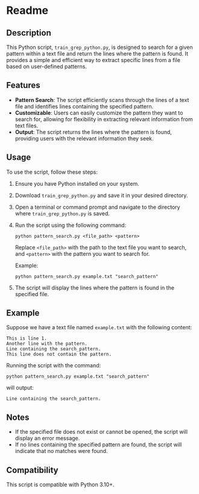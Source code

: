 # Readme

## Description
This Python script, `train_grep_python.py`, is designed to search for a given pattern within a text file and return the lines where the pattern is found. It provides a simple and efficient way to extract specific lines from a file based on user-defined patterns.

## Features
- **Pattern Search**: The script efficiently scans through the lines of a text file and identifies lines containing the specified pattern.
- **Customizable**: Users can easily customize the pattern they want to search for, allowing for flexibility in extracting relevant information from text files.
- **Output**: The script returns the lines where the pattern is found, providing users with the relevant information they seek.

## Usage
To use the script, follow these steps:

1. Ensure you have Python installed on your system.
2. Download `train_grep_python.py` and save it in your desired directory.
3. Open a terminal or command prompt and navigate to the directory where `train_grep_python.py` is saved.
4. Run the script using the following command:
   ```
   python pattern_search.py <file_path> <pattern>
   ```
   Replace `<file_path>` with the path to the text file you want to search, and `<pattern>` with the pattern you want to search for.

   Example:
   ```
   python pattern_search.py example.txt "search_pattern"
   ```

5. The script will display the lines where the pattern is found in the specified file.

## Example
Suppose we have a text file named `example.txt` with the following content:
```
This is line 1.
Another line with the pattern.
Line containing the search_pattern.
This line does not contain the pattern.
```
Running the script with the command:
```
python pattern_search.py example.txt "search_pattern"
```
will output:
```
Line containing the search_pattern.
```

## Notes
- If the specified file does not exist or cannot be opened, the script will display an error message.
- If no lines containing the specified pattern are found, the script will indicate that no matches were found.

## Compatibility
This script is compatible with Python 3.10+.
